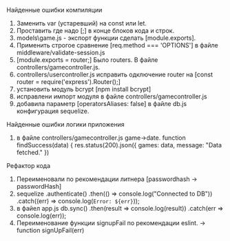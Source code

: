 Найденные ошибки компиляции
1. Заменить var (устаревший) на const или let.
2. Проставить где надо [;] в конце блоков кода и строк.
3. models\game.js - экспорт функции сделать [module.exports].
4. Применить строгое сравнение [req.method === 'OPTIONS'] в файле middleware/validate-session.js
5. [module.exports = router;] Было routers. В файле controllers/gamecontroller.js.
6. controllers/usercontroller.js исправить одключение router на [const router = require('express').Router();]
7. установить модуль bcrypt [npm install bcrypt]
8. исправлени импорт модуля в файле controllers/gamecontroller.js
9. добавила параметр [operatorsAliases: false] в файле db.js конфигурация sequelize.



Найденные ошибки логики приложения
1. в файле controllers/gamecontroller.js game->date.
function findSuccess(data) {
                res.status(200).json({
                    games: data,
                    message: "Data fetched."
                })

Рефактор кода
1. Переименовали по рекомендации литнера [passwordhash -> passwordHash]
2. sequelize
       .authenticate()
       .then(() => console.log("Connected to DB"))
       .catch((err) => console.log(`Error: ${err}`));
3. в файел app.js
db.sync()
       .then(result => console.log(result))
       .catch(err => console.log(err));
4. Переименование функции signupFail по рекомендации eslint. -> function signUpFail(err)
